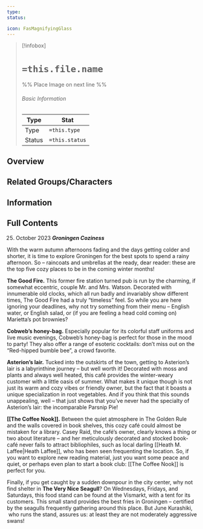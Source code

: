 ```yaml
---
type:
status:

icon: FasMagnifyingGlass
---
```


> [!infobox]
> # `=this.file.name`
> %% Place Image on next line %%
> ###### Basic Information
> Type |  Stat |
> ---|---|
> Type | `=this.type` |
> Status | `=this.status` |
## Overview

## Related Groups/Characters

## Information

## Full Contents

25. October 2023
**_Groningen Coziness_**

With the warm autumn afternoons fading and the days getting colder and shorter, it is time to explore Groningen for the best spots to spend a rainy afternoon. So – raincoats and umbrellas at the ready, dear reader: these are the top five cozy places to be in the coming winter months!

**The Good Fire.** This former fire station turned pub is run by the charming, if somewhat eccentric, couple Mr. and Mrs. Watson. Decorated with innumerable old clocks, which all run badly and invariably show different times, The Good Fire had a truly “timeless” feel. So while you are here ignoring your deadlines, why not try something from their menu – English water, or English salad, or (if you are feeling a head cold coming on) Marietta’s pot brownies?

**Cobweb’s honey-bag.** Especially popular for its colorful staff uniforms and live music evenings, Cobweb’s honey-bag is perfect for those in the mood to party! They also offer a range of esoteric cocktails: don’t miss out on the “Red-hipped bumble bee”, a crowd favorite.

**Asterion’s lair.** Tucked into the outskirts of the town, getting to Asterion’s lair is a labyrinthine journey – but well worth it! Decorated with moss and plants and always well heated, this café provides the winter-weary customer with a little oasis of summer. What makes it unique though is not just its warm and cozy vibes or friendly owner, but the fact that it boasts a unique specialization in root vegetables. And if you think that this sounds unappealing, well – that just shows that you’ve never had the specialty of Asterion’s lair: the incomparable Parsnip Pie!

**[[The Coffee Nook]].** Between the quiet atmosphere in The Golden Rule and the walls covered in book shelves, this cozy café could almost be mistaken for a library. Casey Raid, the café’s owner, clearly knows a thing or two about literature – and her meticulously decorated and stocked book-café never fails to attract bibliophiles, such as local darling [[Heath M. Laffee|Heath Laffee]], who has been seen frequenting the location. So, if you want to explore new reading material, just you want some peace and quiet, or perhaps even plan to start a book club: [[The Coffee Nook]] is perfect for you.

Finally, if you get caught by a sudden downpour in the city center, why not find shelter in **The Very Nice Seagull**? On Wednesdays, Fridays, and Saturdays, this food stand can be found at the Vismarkt, with a tent for its customers. This small stand provides the best fries in Groningen – certified by the seagulls frequently gathering around this place. But June Kurashiki,  who runs the stand, assures us: at least they are not moderately aggressive swans!